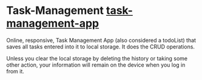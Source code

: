 # Task-Management <a href="https://marvokmarude.github.io/task_management_app/">task-management-app</a>
Online, responsive, Task Management App (also considered a todoList) that saves all tasks entered into it to local storage. It does the CRUD operations.

Unless you clear the local storage by deleting the history or taking some other action, your information will remain on the device when you log in from it.
